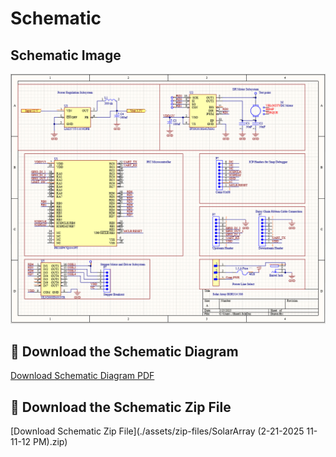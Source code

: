 # Schematic

## Schematic Image
 ![Image:Schematic](./assets/images/image.png)

## 📁 Download the Schematic Diagram  
[Download Schematic Diagram PDF](./assets/documents/314SchematicDesign.pdf)

## 📁 Download the Schematic Zip File  
[Download Schematic Zip File](./assets/zip-files/SolarArray (2-21-2025 11-11-12 PM).zip)